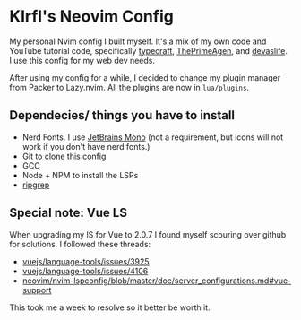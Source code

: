 # Klrfl's Neovim Config

My personal Nvim config I built myself. It's a mix of my own code and YouTube tutorial code, specifically [typecraft](https://www.youtube.com/@typecraft_dev/playlists), [ThePrimeAgen](https://youtu.be/w7i4amO_zaE), and [devaslife](https://youtu.be/ajmK0ZNcM4Q). I use this config for my web dev needs.

After using my config for a while, I decided to change my plugin manager from Packer to Lazy.nvim. All the plugins are now in `lua/plugins`.

## Dependecies/ things you have to install

- Nerd Fonts. I use [JetBrains Mono](https://www.nerdfonts.com/font-downloads) (not a requirement, but icons will not work if you don't have nerd fonts.)
- Git to clone this config
- GCC
- Node + NPM to install the LSPs
- [ripgrep](https://github.com/BurntSushi/ripgrep)

## Special note: Vue LS

When upgrading my lS for Vue to 2.0.7 I found myself scouring over github for solutions.
I followed these threads:

- [vuejs/language-tools/issues/3925](https://github.com/vuejs/language-tools/issues/3925)
- [vuejs/language-tools/issues/4106](https://github.com/vuejs/language-tools/issues/4106)
- [neovim/nvim-lspconfig/blob/master/doc/server_configurations.md#vue-support](https://github.com/neovim/nvim-lspconfig/blob/master/doc/server_configurations.md#vue-support)

This took me a week to resolve so it better be worth it.

